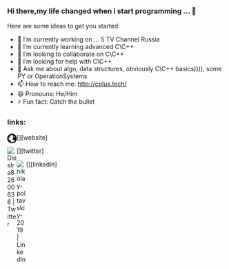 ### Hi there,my life changed when i start programming ... 👋


Here are some ideas to get you started:

- 🔭 I’m currently working on ... 5 TV Channel Russia
- 🌱 I’m currently learning advanced C\C++
- 👯 I’m looking to collaborate on C\C++
- 🤔 I’m looking for help with C\C++
- 💬 Ask me about algo, data structures, obviously C\C++ basics)))), some PY or OperationSystems
- 📫 How to reach me: http://cplus.tech/
- 😄 Pronouns: He/Him
- ⚡ Fun fact: Catch the bullet

### links:
[<img align="left" alt="cplus.tech" width="22px" src="https://raw.githubusercontent.com/iconic/open-iconic/master/svg/globe.svg" />][website]

[<img align="left" alt="DiesIra82600636 | Twitter" width="22px" src="https://cdn.jsdelivr.net/npm/simple-icons@v3/icons/twitter.svg" />][twitter]

[<img align="left" alt="nikolay-poltavskiy-2019 | LinkedIn" width="22px" src="https://cdn.jsdelivr.net/npm/simple-icons@v3/icons/linkedin.svg" />][linkedin]

